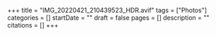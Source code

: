 +++
title = "IMG_20220421_210439523_HDR.avif"
tags = ["Photos"]
categories = []
startDate = ""
draft = false
pages = []
description = ""
citations = []
+++
